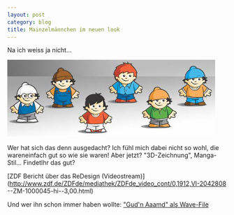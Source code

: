 ```yaml
---
layout: post
category: blog
title: Mainzelmännchen im neuen look
---
```


Na ich weiss ja nicht...

[![mainzelmaennchen.jpg](/images-blog/old-blogs/mainzelmaennchen.jpg)](http://www.zdf.de/ZDFde/inhalt/19/0,1872,2005939,00.html)

Wer hat sich das denn ausgedacht? Ich fühl mich dabei nicht so wohl, die wareneinfach gut so wie sie waren! Aber jetzt? "3D-Zeichnung", Manga-Stil... FindetIhr das gut?

[ZDF Bericht über das ReDesign (Videostream)](http://www.zdf.de/ZDFde/mediathek/ZDFde_video_cont/0,1912,VI-2042808
--ZM-1000045-hi--3,00.html)

Und wer ihn schon immer haben wollte: ["Gud'n Aaamd" als Wave-File](http://www.zdf.de/ZDFde/download/0,1896,2000035,00.wav)

